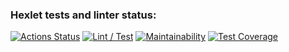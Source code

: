 ### Hexlet tests and linter status:
[![Actions Status](https://github.com/maxsmrnv/backend-project-46/workflows/hexlet-check/badge.svg)](https://github.com/maxsmrnv/backend-project-46/actions)
[![Lint / Test](https://github.com/maxsmrnv/backend-project-46/actions/workflows/test.yml/badge.svg)](https://github.com/maxsmrnv/backend-project-46/actions/workflows/test.yml)
[![Maintainability](https://api.codeclimate.com/v1/badges/53230b25674a7f9d5f1e/maintainability)](https://codeclimate.com/github/maxsmrnv/backend-project-46/maintainability)
[![Test Coverage](https://api.codeclimate.com/v1/badges/53230b25674a7f9d5f1e/test_coverage)](https://codeclimate.com/github/maxsmrnv/backend-project-46/test_coverage)

